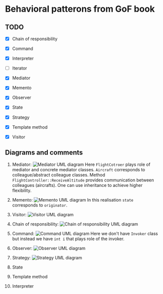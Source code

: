 Behavioral patterons from GoF book
==================================


## TODO 

- [x] Chain of responsibility
- [x] Command
- [x] Interpreter 
- [ ] Iterator 
- [x] Mediator 
- [x] Memento 
- [x] Observer
- [x] State 
- [x] Strategy
- [x] Template method 
- [x] Visitor 


## Diagrams and comments 

1. Mediator:
![Mediator UML diagram](https://upload.wikimedia.org/wikipedia/commons/e/e4/Mediator_design_pattern.png)
Here `FlightCotroer` plays role of mediator and concrete mediator classes. `Aircraft` corresponds to colleague/abstract colleague classes. Method `FlightController::ReceiveAltitude` provides communication between colleagues (aircrafts). One can use inheritance to achieve higher flexibility.


2. Memento:
![Memento UML diagram](https://upload.wikimedia.org/wikipedia/commons/1/18/Memento_design_pattern.png)
In this realisation `state` corresponds to `originator`. 



3. Visitor:
![Visitor UML diagram](https://upload.wikimedia.org/wikipedia/commons/thumb/9/9d/VisitorDiagram.svg/515px-VisitorDiagram.svg.png)



4. Chain of responsibility:
![Chain of responsibility UML diagram](https://upload.wikimedia.org/wikipedia/ru/a/ae/Chain.png)



5. Command:
![Command UML diagram](https://upload.wikimedia.org/wikipedia/ru/0/0c/Command.gif)
Here we don't have `Invoker` class but instead we have ```int i```  that plays role of the invoker.


6. Observer:
![Observer UML diagram](https://upload.wikimedia.org/wikipedia/commons/thumb/8/8d/Observer.svg/854px-Observer.svg.png)

7. Strategy:
![Strategy UML diagram](https://upload.wikimedia.org/wikipedia/commons/3/39/Strategy_Pattern_in_UML.png)

8. State 

9. Template method

10. Interpreter